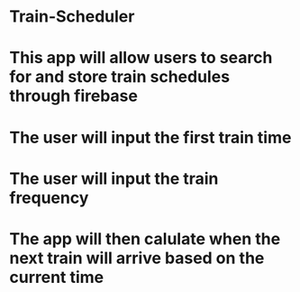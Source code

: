 # Train-Scheduler
# This app will allow users to search for and store train schedules through firebase
# The user will input the first train time 
# The user will input the train frequency
# The app will then calulate when the next train will arrive based on the current time 
